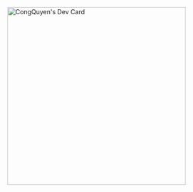<a href="https://app.daily.dev/congquyen1999"><img src="https://api.daily.dev/devcards/a116f4d56cdc4f3bb959c0ce148d7399.png?r=qgr" width="400" alt="CongQuyen's Dev Card"/></a>
